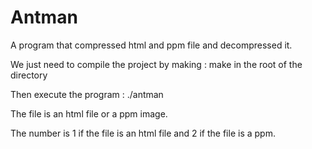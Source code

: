 # Antman
A program that compressed html and ppm file and decompressed it.

We just need to compile the project by making : make in the root of the directory

Then execute the program : ./antman <file> <number>
  
The file is an html file or a ppm image.
  
The number is 1 if the file is an html file and 2 if the file is a ppm.
  
